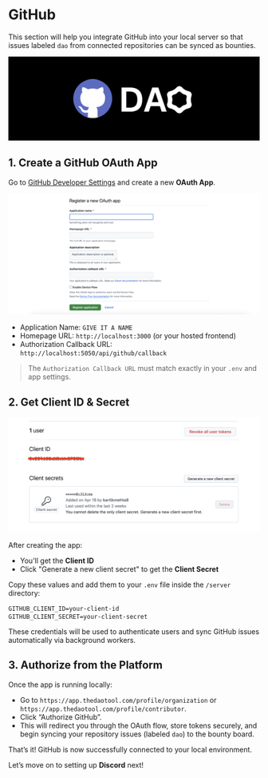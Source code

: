 # GitHub

This section will help you integrate GitHub into your local server so that issues labeled `dao` from connected repositories can be synced as bounties.

![GITHUB INTEGRATION](../.gitbook/assets/github/github-banner.png)

## 1. Create a GitHub OAuth App

Go to [GitHub Developer Settings](https://github.com/settings/developers) and create a new **OAuth App**.

![CREATE OAUTH APP](../.gitbook/assets/github/github-create-app.png)

- Application Name: `GIVE IT A NAME`
- Homepage URL: `http://localhost:3000` (or your hosted frontend)
- Authorization Callback URL: `http://localhost:5050/api/github/callback`

> The `Authorization Callback URL` must match exactly in your `.env` and app settings.

## 2. Get Client ID & Secret

![APPLICATION SETTINGS](../.gitbook/assets/github/github-app-settings.png)

After creating the app:

- You'll get the **Client ID**
- Click "Generate a new client secret" to get the **Client Secret**

Copy these values and add them to your `.env` file inside the `/server` directory:

```env
GITHUB_CLIENT_ID=your-client-id
GITHUB_CLIENT_SECRET=your-client-secret
```

These credentials will be used to authenticate users and sync GitHub issues automatically via background workers.

## 3. Authorize from the Platform

Once the app is running locally:

- Go to `https://app.thedaotool.com/profile/organization` or `https://app.thedaotool.com/profile/contributor`.
- Click “Authorize GitHub”.
- This will redirect you through the OAuth flow, store tokens securely, and begin syncing your repository issues (labeled `dao`) to the bounty board.

That’s it! GitHub is now successfully connected to your local environment.

Let’s move on to setting up **Discord** next!
